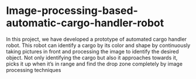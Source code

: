 # Image-processing-based-automatic-cargo-handler-robot
In this project, we have developed a prototype of automated cargo handler robot. This robot can identify a cargo by its color and shape by continuously taking pictures in front and processing the image to identify the desired object. Not only identifying the cargo but also it approaches towards it, picks it up when it’s in range and find the drop zone completely by image processing techniques
